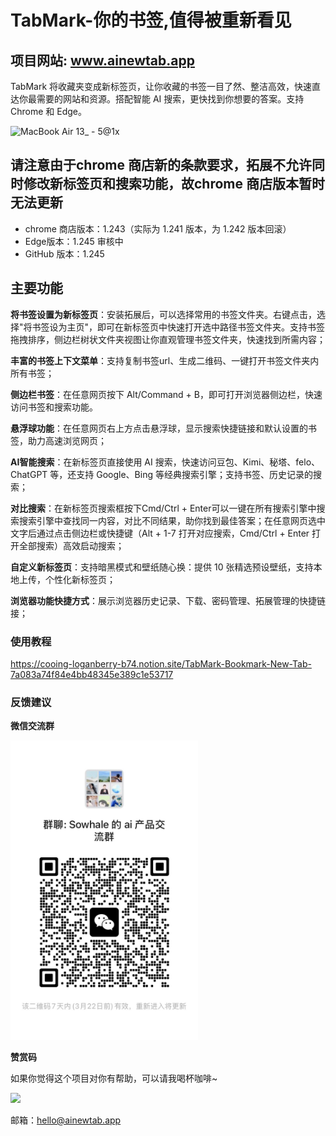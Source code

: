 # TabMark-你的书签,值得被重新看见

## 项目网站: www.ainewtab.app

TabMark 将收藏夹变成新标签页，让你收藏的书签一目了然、整洁高效，快速直达你最需要的网站和资源。搭配智能 AI 搜索，更快找到你想要的答案。支持 Chrome 和 Edge。

![MacBook Air 13_ - 5@1x](https://github.com/user-attachments/assets/bb4f9996-902c-4b69-8a7f-4c2b2e219ffc)

## 请注意由于chrome 商店新的条款要求，拓展不允许同时修改新标签页和搜索功能，故chrome 商店版本暂时无法更新

- chrome 商店版本：1.243（实际为 1.241 版本，为 1.242 版本回滚）
- Edge版本：1.245 审核中
- GitHub 版本：1.245

## 主要功能

**将书签设置为新标签页**：安装拓展后，可以选择常用的书签文件夹。右键点击，选择"将书签设为主页"，即可在新标签页中快速打开选中路径书签文件夹。支持书签拖拽排序，侧边栏树状文件夹视图让你直观管理书签文件夹，快速找到所需内容；

**丰富的书签上下文菜单**：支持复制书签url、生成二维码、一键打开书签文件夹内所有书签；

**侧边栏书签**：在任意网页按下 Alt/Command + B，即可打开浏览器侧边栏，快速访问书签和搜索功能。

**悬浮球功能**：在任意网页右上方点击悬浮球，显示搜索快捷链接和默认设置的书签，助力高速浏览网页；

**AI智能搜索**：在新标签页直接使用 AI 搜索，快速访问豆包、Kimi、秘塔、felo、ChatGPT 等，还支持 Google、Bing 等经典搜索引擎；支持书签、历史记录的搜索；

**对比搜索**：在新标签页搜索框按下Cmd/Ctrl + Enter可以一键在所有搜索引擎中搜索搜索引擎中查找同一内容，对比不同结果，助你找到最佳答案；在任意网页选中文字后通过点击侧边栏或快捷键（Alt + 1-7 打开对应搜索，Cmd/Ctrl + Enter 打开全部搜索）高效启动搜索；

**自定义新标签页**：支持暗黑模式和壁纸随心换：提供 10 张精选预设壁纸，支持本地上传，个性化新标签页；

**浏览器功能快捷方式**：展示浏览器历史记录、下载、密码管理、拓展管理的快捷链接；


### 使用教程
https://cooing-loganberry-b74.notion.site/TabMark-Bookmark-New-Tab-7a083a74f84e4bb48345e389c1e53717

### 反馈建议

**微信交流群**

<img src="https://raw.githubusercontent.com/Alanrk/blogimg/main/IMG_4528.JPG" width="300" />

**赞赏码**

如果你觉得这个项目对你有帮助，可以请我喝杯咖啡~

<img src="https://raw.githubusercontent.com/Alanrk/blogimg/main/IMG_4250.JPG" width="300" />


邮箱：hello@ainewtab.app
